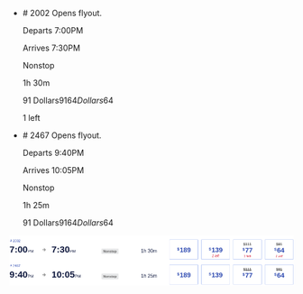 * \# 2002 Opens flyout.
    
    Departs 7:00PM
    
    Arrives 7:30PM
    
    Nonstop
    
    1h 30m
    
    91 Dollars$9164 Dollars$64
    
    1 left
    
* \# 2467 Opens flyout.
    
    Departs 9:40PM
    
    Arrives 10:05PM
    
    Nonstop
    
    1h 25m
    
    91 Dollars$9164 Dollars$64
    

![](southwest-01-04.png)